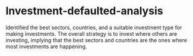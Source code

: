 # Investment-defaulted-analysis
Identified the best sectors, countries, and a suitable investment type for making investments. The overall strategy is to invest where others are investing, implying that the best sectors and countries are the ones where most investments are happening.
